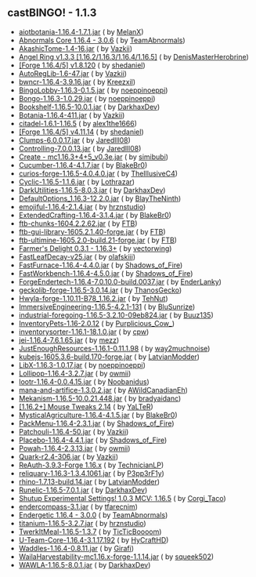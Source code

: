 ## castBINGO! - 1.1.3

- [aiotbotania-1.16.4-1.7.1.jar](https://www.curseforge.com/minecraft/mc-mods/aiot-botania/3185817) (
  by [MelanX](https://www.curseforge.com/members/melanx/projects))
- [Abnormals Core 1.16.4 - 3.0.6](https://www.curseforge.com/minecraft/mc-mods/abnormals-core/3157757) (
  by [TeamAbnormals](https://www.curseforge.com/members/teamabnormals/projects))
- [AkashicTome-1.4-16.jar](https://www.curseforge.com/minecraft/mc-mods/akashic-tome/3190372) (
  by [Vazkii](https://www.curseforge.com/members/vazkii/projects))
- [Angel Ring v1.3.3 [1.16.2/1.16.3/1.16.4/1.16.5]](https://www.curseforge.com/minecraft/mc-mods/angel-ring/3056161) (
  by [DenisMasterHerobrine](https://www.curseforge.com/members/denismasterherobrine/projects))
- [[Forge 1.16.4/5] v1.8.120](https://www.curseforge.com/minecraft/mc-mods/architectury-forge/3214320) (
  by [shedaniel](https://www.curseforge.com/members/shedaniel/projects))
- [AutoRegLib-1.6-47.jar](https://www.curseforge.com/minecraft/mc-mods/autoreglib/3128555) (
  by [Vazkii](https://www.curseforge.com/members/vazkii/projects))
- [bwncr-1.16.4-3.9.16.jar](https://www.curseforge.com/minecraft/mc-mods/bad-wither-no-cookie-reloaded/3101531) (
  by [Kreezxil](https://www.curseforge.com/members/kreezxil/projects))
- [BingoLobby-1.16.3-0.1.5.jar](https://www.curseforge.com/minecraft/mc-mods/bingolobby/3214395) (
  by [noeppinoeppi](https://www.curseforge.com/members/noeppinoeppi/projects))
- [Bongo-1.16.3-1.0.29.jar](https://www.curseforge.com/minecraft/mc-mods/bongo/3214310) (
  by [noeppinoeppi](https://www.curseforge.com/members/noeppinoeppi/projects))
- [Bookshelf-1.16.5-10.0.1.jar](https://www.curseforge.com/minecraft/mc-mods/bookshelf/3170154) (
  by [DarkhaxDev](https://www.curseforge.com/members/darkhaxdev/projects))
- [Botania-1.16.4-411.jar](https://www.curseforge.com/minecraft/mc-mods/botania/3175663) (
  by [Vazkii](https://www.curseforge.com/members/vazkii/projects))
- [citadel-1.6.1-1.16.5](https://www.curseforge.com/minecraft/mc-mods/citadel/3198842) (
  by [alex1the1666](https://www.curseforge.com/members/alex1the1666/projects))
- [[Forge 1.16.4/5] v4.11.14](https://www.curseforge.com/minecraft/mc-mods/cloth-config-forge/3210411) (
  by [shedaniel](https://www.curseforge.com/members/shedaniel/projects))
- [Clumps-6.0.0.17.jar](https://www.curseforge.com/minecraft/mc-mods/clumps/3205705) (
  by [Jaredlll08](https://www.curseforge.com/members/jaredlll08/projects))
- [Controlling-7.0.0.13.jar](https://www.curseforge.com/minecraft/mc-mods/controlling/3200753) (
  by [Jaredlll08](https://www.curseforge.com/members/jaredlll08/projects))
- [Create - mc1.16.3+4+5_v0.3e.jar](https://www.curseforge.com/minecraft/mc-mods/create/3167531) (
  by [simibubi](https://www.curseforge.com/members/simibubi/projects))
- [Cucumber-1.16.4-4.1.7.jar](https://www.curseforge.com/minecraft/mc-mods/cucumber/3212526) (
  by [BlakeBr0](https://www.curseforge.com/members/blakebr0/projects))
- [curios-forge-1.16.5-4.0.4.0.jar](https://www.curseforge.com/minecraft/mc-mods/curios/3186427) (
  by [TheIllusiveC4](https://www.curseforge.com/members/theillusivec4/projects))
- [Cyclic-1.16.5-1.1.6.jar](https://www.curseforge.com/minecraft/mc-mods/cyclic/3194448) (
  by [Lothrazar](https://www.curseforge.com/members/lothrazar/projects))
- [DarkUtilities-1.16.5-8.0.3.jar](https://www.curseforge.com/minecraft/mc-mods/dark-utilities/3198877) (
  by [DarkhaxDev](https://www.curseforge.com/members/darkhaxdev/projects))
- [DefaultOptions_1.16.3-12.2.0.jar](https://www.curseforge.com/minecraft/mc-mods/default-options/3066044) (
  by [BlayTheNinth](https://www.curseforge.com/members/blaytheninth/projects))
- [emojiful-1.16.4-2.1.4.jar](https://www.curseforge.com/minecraft/mc-mods/emojiful/3184796) (
  by [hrznstudio](https://www.curseforge.com/members/hrznstudio/projects))
- [ExtendedCrafting-1.16.4-3.1.4.jar](https://www.curseforge.com/minecraft/mc-mods/extended-crafting/3215203) (
  by [BlakeBr0](https://www.curseforge.com/members/blakebr0/projects))
- [ftb-chunks-1604.2.2.62.jar](https://www.curseforge.com/minecraft/mc-mods/ftb-chunks/3189022) (
  by [FTB](https://www.curseforge.com/members/ftb/projects))
- [ftb-gui-library-1605.2.1.40-forge.jar](https://www.curseforge.com/minecraft/mc-mods/ftb-gui-library/3214262) (
  by [FTB](https://www.curseforge.com/members/ftb/projects))
- [ftb-ultimine-1605.2.0-build.21-forge.jar](https://www.curseforge.com/minecraft/mc-mods/ftb-ultimine/3213282) (
  by [FTB](https://www.curseforge.com/members/ftb/projects))
- [Farmer's Delight 0.3.1 - 1.16.3+](https://www.curseforge.com/minecraft/mc-mods/farmers-delight/3173079) (
  by [vectorwing](https://www.curseforge.com/members/vectorwing/projects))
- [FastLeafDecay-v25.jar](https://www.curseforge.com/minecraft/mc-mods/fast-leaf-decay/3052146) (
  by [olafskiii](https://www.curseforge.com/members/olafskiii/projects))
- [FastFurnace-1.16.4-4.4.0.jar](https://www.curseforge.com/minecraft/mc-mods/fastfurnace/3172796) (
  by [Shadows_of_Fire](https://www.curseforge.com/members/shadows_of_fire/projects))
- [FastWorkbench-1.16.4-4.5.0.jar](https://www.curseforge.com/minecraft/mc-mods/fastworkbench/3171218) (
  by [Shadows_of_Fire](https://www.curseforge.com/members/shadows_of_fire/projects))
- [ForgeEndertech-1.16.4-7.0.10.0-build.0037.jar](https://www.curseforge.com/minecraft/mc-mods/forgeendertech/3183055) (
  by [EnderLanky](https://www.curseforge.com/members/enderlanky/projects))
- [geckolib-forge-1.16.5-3.0.14.jar](https://www.curseforge.com/minecraft/mc-mods/geckolib/3211214) (
  by [ThanosGecko](https://www.curseforge.com/members/thanosgecko/projects))
- [Hwyla-forge-1.10.11-B78_1.16.2.jar](https://www.curseforge.com/minecraft/mc-mods/hwyla/3033593) (
  by [TehNut](https://www.curseforge.com/members/tehnut/projects))
- [ImmersiveEngineering-1.16.5-4.2.1-131](https://www.curseforge.com/minecraft/mc-mods/immersive-engineering/3189063) (
  by [BluSunrize](https://www.curseforge.com/members/blusunrize/projects))
- [industrial-foregoing-1.16.5-3.2.10-09eb824.jar](https://www.curseforge.com/minecraft/mc-mods/industrial-foregoing/3204945) (
  by [Buuz135](https://www.curseforge.com/members/buuz135/projects))
- [InventoryPets-1.16-2.0.12](https://www.curseforge.com/minecraft/mc-mods/inventory-pets/3196230) (
  by [Purplicious_Cow_](https://www.curseforge.com/members/purplicious_cow_/projects))
- [inventorysorter-1.16.1-18.1.0.jar](https://www.curseforge.com/minecraft/mc-mods/inventory-sorter/3077903) (
  by [cpw](https://www.curseforge.com/members/cpw/projects))
- [jei-1.16.4-7.6.1.65.jar](https://www.curseforge.com/minecraft/mc-mods/jei/3157864) (
  by [mezz](https://www.curseforge.com/members/mezz/projects))
- [JustEnoughResources-1.16.1-0.11.1.98](https://www.curseforge.com/minecraft/mc-mods/just-enough-resources-jer/3050183) (
  by [way2muchnoise](https://www.curseforge.com/members/way2muchnoise/projects))
- [kubejs-1605.3.6-build.170-forge.jar](https://www.curseforge.com/minecraft/mc-mods/kubejs/3211037) (
  by [LatvianModder](https://www.curseforge.com/members/latvianmodder/projects))
- [LibX-1.16.3-1.0.17.jar](https://www.curseforge.com/minecraft/mc-mods/libx/3214414) (
  by [noeppinoeppi](https://www.curseforge.com/members/noeppinoeppi/projects))
- [Lollipop-1.16.4-3.2.7.jar](https://www.curseforge.com/minecraft/mc-mods/lollipop/3213085) (
  by [owmii](https://www.curseforge.com/members/owmii/projects))
- [lootr-1.16.4-0.0.4.15.jar](https://www.curseforge.com/minecraft/mc-mods/lootr/3187524) (
  by [Noobanidus](https://www.curseforge.com/members/noobanidus/projects))
- [mana-and-artifice-1.3.0.2.jar](https://www.curseforge.com/minecraft/mc-mods/mana-and-artifice/3210676) (
  by [AWildCanadianEh](https://www.curseforge.com/members/awildcanadianeh/projects))
- [Mekanism-1.16.5-10.0.21.448.jar](https://www.curseforge.com/minecraft/mc-mods/mekanism/3206392) (
  by [bradyaidanc](https://www.curseforge.com/members/bradyaidanc/projects))
- [[1.16.2+] Mouse Tweaks 2.14](https://www.curseforge.com/minecraft/mc-mods/mouse-tweaks/3202662) (
  by [YaLTeR](https://www.curseforge.com/members/yalter/projects))
- [MysticalAgriculture-1.16.4-4.1.5.jar](https://www.curseforge.com/minecraft/mc-mods/mystical-agriculture/3203385) (
  by [BlakeBr0](https://www.curseforge.com/members/blakebr0/projects))
- [PackMenu-1.16.4-2.3.1.jar](https://www.curseforge.com/minecraft/mc-mods/packmenu/3172839) (
  by [Shadows_of_Fire](https://www.curseforge.com/members/shadows_of_fire/projects))
- [Patchouli-1.16.4-50.jar](https://www.curseforge.com/minecraft/mc-mods/patchouli/3204037) (
  by [Vazkii](https://www.curseforge.com/members/vazkii/projects))
- [Placebo-1.16.4-4.4.1.jar](https://www.curseforge.com/minecraft/mc-mods/placebo/3172794) (
  by [Shadows_of_Fire](https://www.curseforge.com/members/shadows_of_fire/projects))
- [Powah-1.16.4-2.3.13.jar](https://www.curseforge.com/minecraft/mc-mods/powah/3213086) (
  by [owmii](https://www.curseforge.com/members/owmii/projects))
- [Quark-r2.4-306.jar](https://www.curseforge.com/minecraft/mc-mods/quark/3212156) (
  by [Vazkii](https://www.curseforge.com/members/vazkii/projects))
- [ReAuth-3.9.3-Forge 1.16.x](https://www.curseforge.com/minecraft/mc-mods/reauth/3105779) (
  by [TechnicianLP](https://www.curseforge.com/members/technicianlp/projects))
- [reliquary-1.16.3-1.3.4.1061.jar](https://www.curseforge.com/minecraft/mc-mods/reliquary-v1-3/3119035) (
  by [P3pp3rF1y](https://www.curseforge.com/members/p3pp3rf1y/projects))
- [rhino-1.7.13-build.14.jar](https://www.curseforge.com/minecraft/mc-mods/rhino/3187177) (
  by [LatvianModder](https://www.curseforge.com/members/latvianmodder/projects))
- [Runelic-1.16.5-7.0.1.jar](https://www.curseforge.com/minecraft/mc-mods/runelic/3185428) (
  by [DarkhaxDev](https://www.curseforge.com/members/darkhaxdev/projects))
- [Shutup Experimental Settings! 1.0.3 MCV: 1.16.5](https://www.curseforge.com/minecraft/mc-mods/shutup-experimental-settings/3188120) (
  by [Corgi_Taco](https://www.curseforge.com/members/corgi_taco/projects))
- [endercompass-3.1.jar](https://www.curseforge.com/minecraft/mc-mods/stronghold-compass/3045490) (
  by [tfarecnim](https://www.curseforge.com/members/tfarecnim/projects))
- [Endergetic 1.16.4 - 3.0.0](https://www.curseforge.com/minecraft/mc-mods/endergetic/3154938) (
  by [TeamAbnormals](https://www.curseforge.com/members/teamabnormals/projects))
- [titanium-1.16.5-3.2.7.jar](https://www.curseforge.com/minecraft/mc-mods/titanium/3204888) (
  by [hrznstudio](https://www.curseforge.com/members/hrznstudio/projects))
- [TwerkItMeal-1.16.5-1.3.7](https://www.curseforge.com/minecraft/mc-mods/twerkitmeal/3189805) (
  by [TicTicBoooom](https://www.curseforge.com/members/ticticboooom/projects))
- [U-Team-Core-1.16.4-3.1.17.192](https://www.curseforge.com/minecraft/mc-mods/u-team-core/3177217) (
  by [HyCraftHD](https://www.curseforge.com/members/hycrafthd/projects))
- [Waddles-1.16.4-0.8.11.jar](https://www.curseforge.com/minecraft/mc-mods/waddles/3113194) (
  by [Girafi](https://www.curseforge.com/members/girafi/projects))
- [WailaHarvestability-mc1.16.x-forge-1.1.14.jar](https://www.curseforge.com/minecraft/mc-mods/waila-harvestability/3215013) (
  by [squeek502](https://www.curseforge.com/members/squeek502/projects))
- [WAWLA-1.16.5-8.0.1.jar](https://www.curseforge.com/minecraft/mc-mods/wawla/3189215) (
  by [DarkhaxDev](https://www.curseforge.com/members/darkhaxdev/projects))
